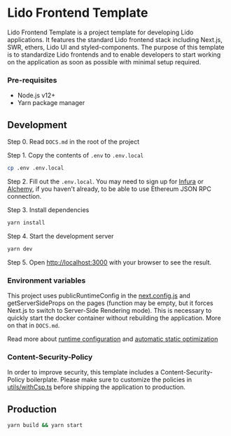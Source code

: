 # Lido Frontend Template

Lido Frontend Template is a project template for developing Lido applications. It features the standard Lido frontend stack including Next.js, SWR, ethers, Lido UI and styled-components. The purpose of this template is to standardize Lido frontends and to enable developers to start working on the application as soon as possible with minimal setup required.

### Pre-requisites

- Node.js v12+
- Yarn package manager

## Development

Step 0. Read `DOCS.md` in the root of the project

Step 1. Copy the contents of `.env` to `.env.local`

```bash
cp .env .env.local
```

Step 2. Fill out the `.env.local`. You may need to sign up for [Infura](https://infura.io/) or [Alchemy](https://www.alchemy.com/), if you haven't already, to be able to use Ethereum JSON RPC connection.

Step 3. Install dependencies

```bash
yarn install
```

Step 4. Start the development server

```bash
yarn dev
```

Step 5. Open [http://localhost:3000](http://localhost:3000) with your browser to see the result.

### Environment variables

This project uses publicRuntimeConfig in the [next.config.js](./next.config.js) and getServerSideProps on the pages (function may be empty, but it forces Next.js to switch to Server-Side Rendering mode). This is necessary to quickly start the docker container without rebuilding the application. More on that in `DOCS.md`.

Read more about [runtime configuration](https://nextjs.org/docs/api-reference/next.config.js/runtime-configuration) and [automatic static optimization](https://nextjs.org/docs/advanced-features/automatic-static-optimization)

### Content-Security-Policy

In order to improve security, this template includes a Content-Security-Policy boilerplate. Please make sure to customize the policies in [utils/withCsp.ts](utils/withCsp.ts) before shipping the application to production.

## Production

```bash
yarn build && yarn start
```
